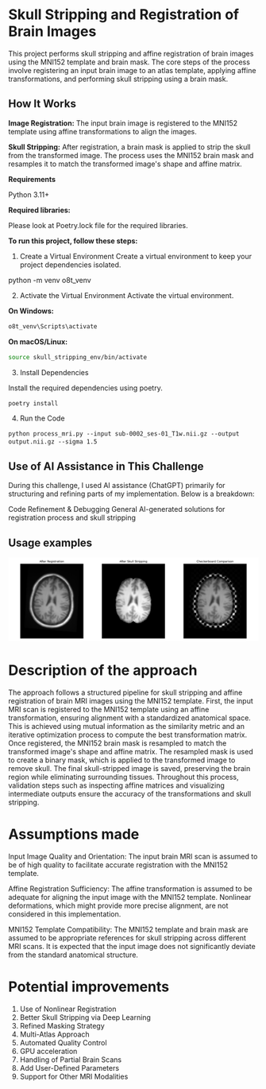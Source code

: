 # Skull Stripping and Registration of Brain Images
This project performs skull stripping and affine registration of brain images using the MNI152 template and brain mask. The core steps of the process involve registering an input brain image to an atlas template, applying affine transformations, and performing skull stripping using a brain mask.

## How It Works
**Image Registration:** The input brain image is registered to the MNI152 template using affine transformations to align the images.

**Skull Stripping:** After registration, a brain mask is applied to strip the skull from the transformed image. The process uses the MNI152 brain mask and resamples it to match the transformed image's shape and affine matrix.

**Requirements**

Python 3.11+

**Required libraries:**

Please look at Poetry.lock file for the required libraries.

**To run this project, follow these steps:**

1. Create a Virtual Environment
Create a virtual environment to keep your project dependencies isolated.


python -m venv o8t_venv

2. Activate the Virtual Environment
Activate the virtual environment. 

**On Windows:**

```bash
o8t_venv\Scripts\activate
```

**On macOS/Linux:**

```bash
source skull_stripping_env/bin/activate
```

3. Install Dependencies

Install the required dependencies using poetry.

```bash
poetry install
```
4. Run the Code

```commandline
python process_mri.py --input sub-0002_ses-01_T1w.nii.gz --output output.nii.gz --sigma 1.5
```

## Use of AI Assistance in This Challenge
During this challenge, I used AI assistance (ChatGPT) primarily for structuring and refining parts of my implementation. 
Below is a breakdown:

Code Refinement & Debugging
General AI-generated solutions for registration process and skull stripping 

## Usage examples

![image](/statics/output_comparison.png)

# Description of the approach

The approach follows a structured pipeline for skull stripping and affine registration of brain MRI images using the MNI152 template. 
First, the input MRI scan is registered to the MNI152 template using an affine transformation, ensuring alignment with a standardized anatomical space. 
This is achieved using mutual information as the similarity metric and an iterative optimization process to compute the best transformation matrix. 
Once registered, the MNI152 brain mask is resampled to match the transformed image's shape and affine matrix. 
The resampled mask is used to create a binary mask, which is applied to the transformed image to remove skull. 
The final skull-stripped image is saved, preserving the brain region while eliminating surrounding tissues. 
Throughout this process, validation steps such as inspecting affine matrices and visualizing intermediate outputs ensure the accuracy of the transformations and skull stripping.

# Assumptions made

Input Image Quality and Orientation: The input brain MRI scan is assumed to be of high quality to facilitate accurate registration with the MNI152 template.

Affine Registration Sufficiency: The affine transformation is assumed to be adequate for aligning the input image with the MNI152 template. Nonlinear deformations, which might provide more precise alignment, are not considered in this implementation.

MNI152 Template Compatibility: The MNI152 template and brain mask are assumed to be appropriate references for skull stripping across different MRI scans. It is expected that the input image does not significantly deviate from the standard anatomical structure.

# Potential improvements

1. Use of Nonlinear Registration
2. Better Skull Stripping via Deep Learning
3. Refined Masking Strategy
4. Multi-Atlas Approach
5. Automated Quality Control
6. GPU acceleration
7. Handling of Partial Brain Scans
8. Add User-Defined Parameters
9. Support for Other MRI Modalities